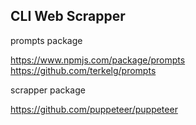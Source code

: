 ## CLI Web Scrapper

<!-- command line
https://github.com/klaussinani/qoa -->

prompts package

https://www.npmjs.com/package/prompts
https://github.com/terkelg/prompts

scrapper package

https://github.com/puppeteer/puppeteer

